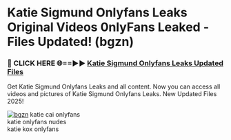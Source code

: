 # Katie Sigmund Onlyfans Leaks Original Videos 0nlyFans Leaked - Files Updated! (bgzn)

<h3>🔴 CLICK HERE 🌐==►► <a href="https://tinyurl.com/x26r9saj" rel="nofollow">Katie Sigmund Onlyfans Leaks Updated Files</a></h3>

Get Katie Sigmund Onlyfans Leaks and all content. Now you can access all videos and pictures of Katie Sigmund Onlyfans Leaks. New Updated Files 2025!

[![bgzn](https://i.imgur.com/LkgZPqh.gif)](https://tinyurl.com/x26r9saj)
katie cai onlyfans<br>
katie onlyfans nudes<br>
katie kox onlyfans